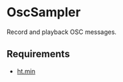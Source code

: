 # OscSampler
Record and playback OSC messages.

## Requirements
- [ht.min](https://github.com/hana/ht.min)
